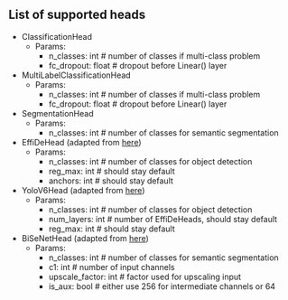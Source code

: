 ## List of supported heads
- ClassificationHead
  - Params:
    - n_classes: int # number of classes if multi-class problem
    - fc_dropout: float # dropout before Linear() layer
- MultiLabelClassificationHead
  - Params:
    - n_classes: int # number of classes if multi-class problem
    - fc_dropout: float # dropout before Linear() layer
- SegmentationHead
  - Params:
    - n_classes: int # number of classes for semantic segmentation
- EffiDeHead (adapted from [here](https://github.com/meituan/YOLOv6/blob/725913050e15a31cd091dfd7795a1891b0524d35/yolov6/models/effidehead.py))
  - Params:
    - n_classes: int # number of classes for object detection
    - reg_max: int # should stay default
    - anchors: int # should stay default
- YoloV6Head (adapted from [here](https://github.com/meituan/YOLOv6/blob/725913050e15a31cd091dfd7795a1891b0524d35/yolov6/models/effidehead.py))
  - Params:
    - n_classes: int # number of classes for object detection
    - num_layers: int # number of EffiDeHeads, should stay default
    - reg_max: int # should stay default
- BiSeNetHead (adapted from [here](https://github.com/taveraantonio/BiseNetv1))
  - Params:
    - n_classes: int # number of classes for semantic segmentation
    - c1: int # number of input channels
    - upscale_factor: int # factor used for upscaling input
    - is_aux: bool # either use 256 for intermediate channels or 64
